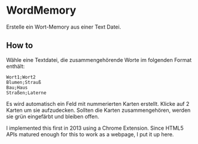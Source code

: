 # WordMemory

Erstelle ein Wort-Memory aus einer Text Datei.

## How to

Wähle eine Textdatei, die zusammengehörende Worte im folgenden Format enthält:

```
Wort1;Wort2
Blumen;Strauß
Bau;Haus
Straßen;Laterne
```

Es wird automatisch ein Feld mit nummerierten Karten erstellt. Klicke auf 2 Karten um sie aufzudecken. Sollten die Karten zusammengehören, werden sie grün eingefärbt und bleiben offen.

I implemented this first in 2013 using a Chrome Extension. Since HTML5 APIs matured enough for this to work as a webpage, I put it up here.